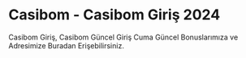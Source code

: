 # Casibom - Casibom Giriş 2024


Casibom Giriş, Casibom Güncel Giriş Cuma Güncel Bonuslarımıza ve Adresimize Buradan Erişebilirsiniz.
